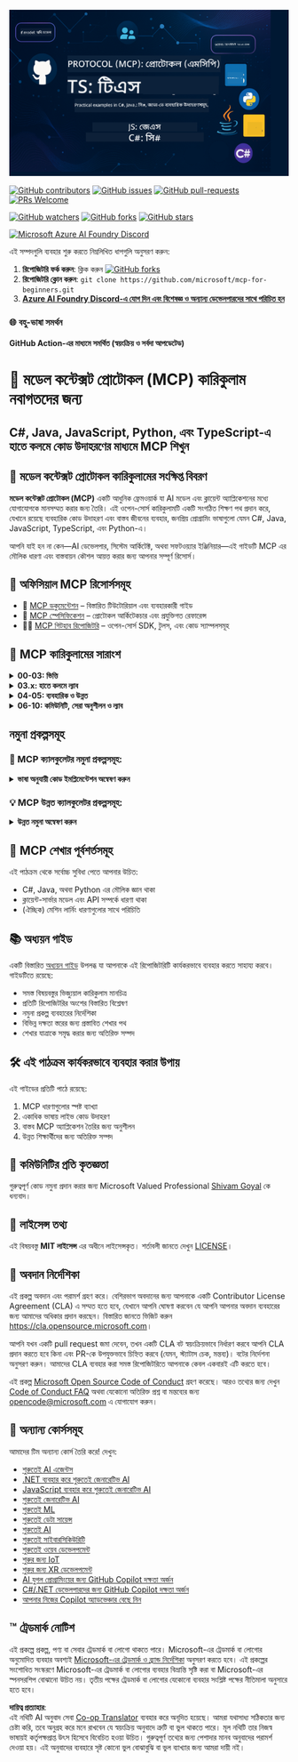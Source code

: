 <!--
CO_OP_TRANSLATOR_METADATA:
{
  "original_hash": "a94f85d76c34db9e2230c3d70787d320",
  "translation_date": "2025-06-27T14:53:27+00:00",
  "source_file": "README.md",
  "language_code": "bn"
}
-->
![MCP-for-beginners](../../translated_images/mcp-beginners.2ce2b317996369ff66c5b72e25eff9d4288ab2741fc70c0b4e523d1ae1e249fd.bn.png) 

[![GitHub contributors](https://img.shields.io/github/contributors/microsoft/mcp-for-beginners.svg)](https://GitHub.com/microsoft/mcp-for-beginners/graphs/contributors)
[![GitHub issues](https://img.shields.io/github/issues/microsoft/mcp-for-beginners.svg)](https://GitHub.com/microsoft/mcp-for-beginners/issues)
[![GitHub pull-requests](https://img.shields.io/github/issues-pr/microsoft/mcp-for-beginners.svg)](https://GitHub.com/microsoft/mcp-for-beginners/pulls)
[![PRs Welcome](https://img.shields.io/badge/PRs-welcome-brightgreen.svg?style=flat-square)](http://makeapullrequest.com)

[![GitHub watchers](https://img.shields.io/github/watchers/microsoft/mcp-for-beginners.svg?style=social&label=Watch)](https://GitHub.com/microsoft/mcp-for-beginners/watchers)
[![GitHub forks](https://img.shields.io/github/forks/microsoft/mcp-for-beginners.svg?style=social&label=Fork)](https://GitHub.com/microsoft/mcp-for-beginners/fork)
[![GitHub stars](https://img.shields.io/github/stars/microsoft/mcp-for-beginners?style=social&label=Star)](https://GitHub.com/microsoft/mcp-for-beginners/stargazers)


[![Microsoft Azure AI Foundry Discord](https://dcbadge.vercel.app/api/server/ByRwuEEgH4)](https://discord.com/invite/ByRwuEEgH4)


এই সম্পদগুলি ব্যবহার শুরু করতে নিম্নলিখিত ধাপগুলি অনুসরণ করুন:
1. **রিপোজিটরি ফর্ক করুন**: ক্লিক করুন [![GitHub forks](https://img.shields.io/github/forks/microsoft/mcp-for-beginners.svg?style=social&label=Fork)](https://GitHub.com/microsoft/mcp-for-beginners/fork)
2. **রিপোজিটরি ক্লোন করুন**:   `git clone https://github.com/microsoft/mcp-for-beginners.git`
3. [**Azure AI Foundry Discord-এ যোগ দিন এবং বিশেষজ্ঞ ও অন্যান্য ডেভেলপারদের সাথে পরিচিত হন**](https://discord.com/invite/ByRwuEEgH4)


### 🌐 বহু-ভাষা সমর্থন

#### GitHub Action-এর মাধ্যমে সমর্থিত (স্বয়ংক্রিয় ও সর্বদা আপডেটেড)

# 🚀 মডেল কন্টেক্সট প্রোটোকল (MCP) কারিকুলাম নবাগতদের জন্য

## **C#, Java, JavaScript, Python, এবং TypeScript-এ হাতে কলমে কোড উদাহরণের মাধ্যমে MCP শিখুন**

## 🧠 মডেল কন্টেক্সট প্রোটোকল কারিকুলামের সংক্ষিপ্ত বিবরণ

**মডেল কন্টেক্সট প্রোটোকল (MCP)** একটি আধুনিক ফ্রেমওয়ার্ক যা AI মডেল এবং ক্লায়েন্ট অ্যাপ্লিকেশনের মধ্যে যোগাযোগকে মানসম্মত করার জন্য তৈরি। এই ওপেন-সোর্স কারিকুলামটি একটি সংগঠিত শিক্ষণ পথ প্রদান করে, যেখানে রয়েছে ব্যবহারিক কোড উদাহরণ এবং বাস্তব জীবনের ব্যবহার, জনপ্রিয় প্রোগ্রামিং ভাষাগুলো যেমন C#, Java, JavaScript, TypeScript, এবং Python-এ।

আপনি যাই হন না কেন—AI ডেভেলপার, সিস্টেম আর্কিটেক্ট, অথবা সফটওয়্যার ইঞ্জিনিয়ার—এই গাইডটি MCP এর মৌলিক ধারণা এবং বাস্তবায়ন কৌশল আয়ত্ত করার জন্য আপনার সম্পূর্ণ রিসোর্স।

## 🔗 অফিসিয়াল MCP রিসোর্সসমূহ

- 📘 [MCP ডকুমেন্টেশন](https://modelcontextprotocol.io/) – বিস্তারিত টিউটোরিয়াল এবং ব্যবহারকারী গাইড  
- 📜 [MCP স্পেসিফিকেশন](https://spec.modelcontextprotocol.io/) – প্রোটোকল আর্কিটেকচার এবং প্রযুক্তিগত রেফারেন্স  
- 🧑‍💻 [MCP গিটহাব রিপোজিটরি](https://github.com/modelcontextprotocol) – ওপেন-সোর্স SDK, টুলস, এবং কোড স্যাম্পলসমূহ  

## 🧭 MCP কারিকুলামের সারাংশ

<details>
  <summary><strong>00-03: ভিত্তি</strong></summary>

- **00. MCP পরিচিতি**  
  মডেল কন্টেক্সট প্রোটোকল এবং AI পাইপলাইনে এর গুরুত্বের সংক্ষিপ্ত পরিচিতি। [আরও পড়ুন](./00-Introduction/README.md)
- **01. মূল ধারণাগুলোর ব্যাখ্যা**  
  MCP এর মূল ধারণাগুলোর গভীর বিশ্লেষণ। [আরও পড়ুন](./01-CoreConcepts/README.md)
- **02. MCP-তে নিরাপত্তা**  
  নিরাপত্তা হুমকি এবং সেরা অনুশীলন। [আরও পড়ুন](./02-Security/README.md)
- **03. MCP শুরু করা**  
  পরিবেশ সেটআপ, মৌলিক সার্ভার/ক্লায়েন্ট, ইন্টিগ্রেশন। [আরও পড়ুন](./03-GettingStarted/README.md)
</details>

<details>
  <summary><strong>03.x: হাতে কলমে ল্যাব</strong></summary>

- **3.1. প্রথম সার্ভার** – [গাইড](./03-GettingStarted/01-first-server/README.md)
- **3.2. প্রথম ক্লায়েন্ট** – [গাইড](./03-GettingStarted/02-client/README.md)
- **3.3. LLM সহ ক্লায়েন্ট** – [গাইড](./03-GettingStarted/03-llm-client/README.md)
- **3.4. Visual Studio Code দিয়ে সার্ভার ব্যবহার** – [গাইড](./03-GettingStarted/04-vscode/README.md)
- **3.5. SSE ব্যবহার করে সার্ভার তৈরি** – [গাইড](./03-GettingStarted/05-sse-server/README.md)
- **3.6. HTTP স্ট্রিমিং** – [গাইড](./03-GettingStarted/06-http-streaming/README.md)
- **3.7. AI টুলকিট ব্যবহার** – [গাইড](./03-GettingStarted/07-aitk/README.md)
- **3.8. আপনার সার্ভার পরীক্ষা করা** – [গাইড](./03-GettingStarted/08-testing/README.md)
- **3.9. সার্ভার ডিপ্লয় করা** – [গাইড](./03-GettingStarted/09-deployment/README.md)
</details>

<details>
  <summary><strong>04-05: ব্যবহারিক ও উন্নত</strong></summary>

- **04. ব্যবহারিক বাস্তবায়ন**  
  SDK, ডিবাগিং, টেস্টিং, পুনর্ব্যবহারযোগ্য প্রম্পট টেমপ্লেট। [আরও পড়ুন](./04-PracticalImplementation/README.md)
- **05. MCP এর উন্নত বিষয়সমূহ**  
  মাল্টি-মোডাল AI, স্কেলিং, এন্টারপ্রাইজ ব্যবহার। [আরও পড়ুন](./05-AdvancedTopics/README.md)
- **5.1. Azure এর সাথে MCP ইন্টিগ্রেশন** – [গাইড](./05-AdvancedTopics/mcp-integration/README.md)
- **5.2. মাল্টি মোডালিটি** – [গাইড](./05-AdvancedTopics/mcp-multi-modality/README.md)
- **5.3. MCP OAuth2 ডেমো** – [গাইড](./05-AdvancedTopics/mcp-oauth2-demo/README.md)
- **5.4. রুট কন্টেক্সটস** – [গাইড](./05-AdvancedTopics/mcp-root-contexts/README.md)
- **5.5. রাউটিং** – [গাইড](./05-AdvancedTopics/mcp-routing/README.md)
- **5.6. স্যাম্পলিং** – [গাইড](./05-AdvancedTopics/mcp-sampling/README.md)
- **5.7. স্কেলিং** – [গাইড](./05-AdvancedTopics/mcp-scaling/README.md)
- **5.8. নিরাপত্তা** – [গাইড](./05-AdvancedTopics/mcp-security/README.md)
- **5.9. ওয়েব সার্চ MCP** – [গাইড](./05-AdvancedTopics/web-search-mcp/README.md)
- **5.10. রিয়েলটাইম স্ট্রিমিং** – [গাইড](./05-AdvancedTopics/mcp-realtimestreaming/README.md)
- **5.11. রিয়েলটাইম ওয়েব সার্চ** – [গাইড](./05-AdvancedTopics/mcp-realtimesearch/README.md)
- **5.12. মডেল কন্টেক্সট প্রোটোকল সার্ভারের জন্য Entra ID অথেনটিকেশন** – [গাইড](./05-AdvancedTopics/mcp-security-entra/README.md)
</details>

<details>
  <summary><strong>06-10: কমিউনিটি, সেরা অনুশীলন ও ল্যাব</strong></summary>
- **০৬. কমিউনিটি অবদান** – [গাইড](./06-CommunityContributions/README.md)
- **০৭. প্রাথমিক গ্রহণ থেকে অন্তর্দৃষ্টি** – [গাইড](./07-LessonsFromEarlyAdoption/README.md)
- **০৮. MCP এর জন্য সেরা অনুশীলন** – [গাইড](./08-BestPractices/README.md)
- **০৯. MCP কেস স্টাডিজ** – [গাইড](./09-CaseStudy/README.md)
- **১০. AI ওয়ার্কফ্লো সহজতর করা: AI Toolkit দিয়ে MCP সার্ভার তৈরি** – [হ্যান্ডস অন ল্যাব](./10-StreamliningAIWorkflowsBuildingAnMCPServerWithAIToolkit/README.md)
</details>

## নমুনা প্রকল্পসমূহ

### 🧮 MCP ক্যালকুলেটর নমুনা প্রকল্পসমূহ:
<details>
  <summary><strong>ভাষা অনুযায়ী কোড ইমপ্লিমেন্টেশন অন্বেষণ করুন</strong></summary>

  - [C# MCP সার্ভার উদাহরণ](./03-GettingStarted/samples/csharp/README.md)
  - [Java MCP ক্যালকুলেটর](./03-GettingStarted/samples/java/calculator/README.md)
  - [JavaScript MCP ডেমো](./03-GettingStarted/samples/javascript/README.md)
  - [Python MCP সার্ভার](../../03-GettingStarted/samples/python/mcp_calculator_server.py)
  - [TypeScript MCP উদাহরণ](./03-GettingStarted/samples/typescript/README.md)

</details>

### 💡 MCP উন্নত ক্যালকুলেটর প্রকল্পসমূহ:
<details>
  <summary><strong>উন্নত নমুনা অন্বেষণ করুন</strong></summary>

  - [উন্নত C# নমুনা](./04-PracticalImplementation/samples/csharp/README.md)
  - [Java কন্টেইনার অ্যাপ উদাহরণ](./04-PracticalImplementation/samples/java/containerapp/README.md)
  - [JavaScript উন্নত নমুনা](./04-PracticalImplementation/samples/javascript/README.md)
  - [Python জটিল ইমপ্লিমেন্টেশন](../../04-PracticalImplementation/samples/python/mcp_sample.py)
  - [TypeScript কন্টেইনার নমুনা](./04-PracticalImplementation/samples/typescript/README.md)

</details>

## 🎯 MCP শেখার পূর্বশর্তসমূহ

এই পাঠক্রম থেকে সর্বোচ্চ সুবিধা পেতে আপনার উচিত:

- C#, Java, অথবা Python এর মৌলিক জ্ঞান থাকা
- ক্লায়েন্ট-সার্ভার মডেল এবং API সম্পর্কে ধারণা থাকা
- (ঐচ্ছিক) মেশিন লার্নিং ধারণাগুলোর সাথে পরিচিতি

## 📚 অধ্যয়ন গাইড

একটি বিস্তারিত [অধ্যয়ন গাইড](./study_guide.md) উপলব্ধ যা আপনাকে এই রিপোজিটরিটি কার্যকরভাবে ব্যবহার করতে সাহায্য করবে। গাইডটিতে রয়েছে:

- সমস্ত বিষয়বস্তুর ভিজ্যুয়াল কারিকুলাম মানচিত্র
- প্রতিটি রিপোজিটরির অংশের বিস্তারিত বিশ্লেষণ
- নমুনা প্রকল্প ব্যবহারের নির্দেশিকা
- বিভিন্ন দক্ষতা স্তরের জন্য প্রস্তাবিত শেখার পথ
- শেখার যাত্রাকে সমৃদ্ধ করার জন্য অতিরিক্ত সম্পদ

## 🛠️ এই পাঠক্রম কার্যকরভাবে ব্যবহার করার উপায়

এই গাইডের প্রতিটি পাঠে রয়েছে:

1. MCP ধারণাগুলোর স্পষ্ট ব্যাখ্যা  
2. একাধিক ভাষায় লাইভ কোড উদাহরণ  
3. বাস্তব MCP অ্যাপ্লিকেশন তৈরির জন্য অনুশীলন  
4. উন্নত শিক্ষার্থীদের জন্য অতিরিক্ত সম্পদ

## 🌟 কমিউনিটির প্রতি কৃতজ্ঞতা

গুরুত্বপূর্ণ কোড নমুনা প্রদান করার জন্য Microsoft Valued Professional [Shivam Goyal](https://www.linkedin.com/in/shivam2003/) কে ধন্যবাদ।

## 📜 লাইসেন্স তথ্য

এই বিষয়বস্তু **MIT লাইসেন্স** এর অধীনে লাইসেন্সকৃত। শর্তাবলী জানতে দেখুন [LICENSE](../../LICENSE)।

## 🤝 অবদান নির্দেশিকা

এই প্রকল্প অবদান এবং পরামর্শ গ্রহণ করে। বেশিরভাগ অবদানের জন্য আপনাকে একটি Contributor License Agreement (CLA) এ সম্মত হতে হবে, যেখানে আপনি ঘোষণা করবেন যে আপনি আপনার অবদান ব্যবহারের জন্য আমাদের অধিকার প্রদান করছেন। বিস্তারিত জানতে ভিজিট করুন <https://cla.opensource.microsoft.com>।

আপনি যখন একটি pull request জমা দেবেন, তখন একটি CLA বট স্বয়ংক্রিয়ভাবে নির্ধারণ করবে আপনি CLA প্রদান করতে হবে কিনা এবং PR-কে উপযুক্তভাবে চিহ্নিত করবে (যেমন, স্ট্যাটাস চেক, মন্তব্য)। বটের নির্দেশনা অনুসরণ করুন। আমাদের CLA ব্যবহার করা সমস্ত রিপোজিটরিতে আপনাকে কেবল একবারই এটি করতে হবে।

এই প্রকল্প [Microsoft Open Source Code of Conduct](https://opensource.microsoft.com/codeofconduct/) গ্রহণ করেছে। আরও তথ্যের জন্য দেখুন [Code of Conduct FAQ](https://opensource.microsoft.com/codeofconduct/faq/) অথবা যেকোনো অতিরিক্ত প্রশ্ন বা মন্তব্যের জন্য [opencode@microsoft.com](mailto:opencode@microsoft.com) এ যোগাযোগ করুন।

## 🎒 অন্যান্য কোর্সসমূহ
আমাদের টিম অন্যান্য কোর্স তৈরি করে! দেখুন:

- [শুরুতেই AI এজেন্টস](https://github.com/microsoft/ai-agents-for-beginners?WT.mc_id=academic-105485-koreyst)
- [.NET ব্যবহার করে শুরুতেই জেনারেটিভ AI](https://github.com/microsoft/Generative-AI-for-beginners-dotnet?WT.mc_id=academic-105485-koreyst)
- [JavaScript ব্যবহার করে শুরুতেই জেনারেটিভ AI](https://github.com/microsoft/generative-ai-with-javascript?WT.mc_id=academic-105485-koreyst)
- [শুরুতেই জেনারেটিভ AI](https://github.com/microsoft/generative-ai-for-beginners?WT.mc_id=academic-105485-koreyst)
- [শুরুতেই ML](https://aka.ms/ml-beginners?WT.mc_id=academic-105485-koreyst)
- [শুরুতেই ডেটা সায়েন্স](https://aka.ms/datascience-beginners?WT.mc_id=academic-105485-koreyst)
- [শুরুতেই AI](https://aka.ms/ai-beginners?WT.mc_id=academic-105485-koreyst)
- [শুরুতেই সাইবারসিকিউরিটি](https://github.com/microsoft/Security-101??WT.mc_id=academic-96948-sayoung)
- [শুরুতেই ওয়েব ডেভেলপমেন্ট](https://aka.ms/webdev-beginners?WT.mc_id=academic-105485-koreyst)
- [শুরুর জন্য IoT](https://aka.ms/iot-beginners?WT.mc_id=academic-105485-koreyst)
- [শুরুর জন্য XR ডেভেলপমেন্ট](https://github.com/microsoft/xr-development-for-beginners?WT.mc_id=academic-105485-koreyst)
- [AI যুগল প্রোগ্রামিংয়ের জন্য GitHub Copilot দক্ষতা অর্জন](https://aka.ms/GitHubCopilotAI?WT.mc_id=academic-105485-koreyst)
- [C#/.NET ডেভেলপারদের জন্য GitHub Copilot দক্ষতা অর্জন](https://github.com/microsoft/mastering-github-copilot-for-dotnet-csharp-developers?WT.mc_id=academic-105485-koreyst)
- [আপনার নিজের Copilot অ্যাডভেঞ্চার বেছে নিন](https://github.com/microsoft/CopilotAdventures?WT.mc_id=academic-105485-koreyst)


## ™️ ট্রেডমার্ক নোটিশ

এই প্রকল্পে প্রকল্প, পণ্য বা সেবার ট্রেডমার্ক বা লোগো থাকতে পারে। Microsoft-এর ট্রেডমার্ক বা লোগোর অনুমোদিত ব্যবহার অবশ্যই
[Microsoft-এর ট্রেডমার্ক ও ব্র্যান্ড নির্দেশিকা](https://www.microsoft.com/legal/intellectualproperty/trademarks/usage/general) অনুসরণ করতে হবে।
এই প্রকল্পের সংশোধিত সংস্করণে Microsoft-এর ট্রেডমার্ক বা লোগোর ব্যবহার বিভ্রান্তি সৃষ্টি করা বা Microsoft-এর স্পনসরশিপ বোঝানো উচিত নয়।
তৃতীয় পক্ষের ট্রেডমার্ক বা লোগোর যেকোনো ব্যবহার সংশ্লিষ্ট পক্ষের নীতিমালা অনুসারে হতে হবে।

**দায়িত্ব প্রত্যাহার**:  
এই নথিটি AI অনুবাদ সেবা [Co-op Translator](https://github.com/Azure/co-op-translator) ব্যবহার করে অনূদিত হয়েছে। আমরা যথাসাধ্য সঠিকতার জন্য চেষ্টা করি, তবে অনুগ্রহ করে মনে রাখবেন যে স্বয়ংক্রিয় অনুবাদে ত্রুটি বা ভুল থাকতে পারে। মূল নথিটি তার নিজস্ব ভাষায়ই কর্তৃপক্ষপ্রাপ্ত উৎস হিসেবে বিবেচিত হওয়া উচিত। গুরুত্বপূর্ণ তথ্যের জন্য পেশাদার মানব অনুবাদের পরামর্শ দেওয়া হয়। এই অনুবাদের ব্যবহারে সৃষ্ট কোনো ভুল বোঝাবুঝি বা ভুল ব্যাখ্যার জন্য আমরা দায়ী নই।